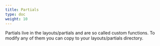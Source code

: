 ```yaml
---
title: Partials
type: doc
weight: 10
---
```

Partials live in the layouts/partials and are so called custom functions. To modify any of them you can copy to your layouts/partials directory.
